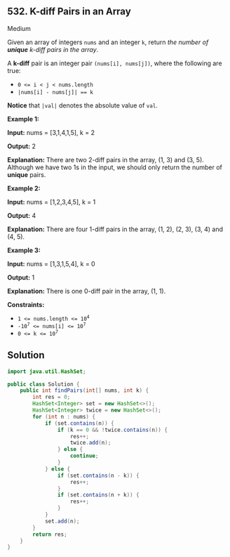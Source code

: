 ## 532\. K-diff Pairs in an Array

Medium

Given an array of integers `nums` and an integer `k`, return _the number of **unique** k-diff pairs in the array_.

A **k-diff** pair is an integer pair `(nums[i], nums[j])`, where the following are true:

*   `0 <= i < j < nums.length`
*   `|nums[i] - nums[j]| == k`

**Notice** that `|val|` denotes the absolute value of `val`.

**Example 1:**

**Input:** nums = [3,1,4,1,5], k = 2

**Output:** 2

**Explanation:** There are two 2-diff pairs in the array, (1, 3) and (3, 5). Although we have two 1s in the input, we should only return the number of **unique** pairs.

**Example 2:**

**Input:** nums = [1,2,3,4,5], k = 1

**Output:** 4

**Explanation:** There are four 1-diff pairs in the array, (1, 2), (2, 3), (3, 4) and (4, 5).

**Example 3:**

**Input:** nums = [1,3,1,5,4], k = 0

**Output:** 1

**Explanation:** There is one 0-diff pair in the array, (1, 1).

**Constraints:**

*   <code>1 <= nums.length <= 10<sup>4</sup></code>
*   <code>-10<sup>7</sup> <= nums[i] <= 10<sup>7</sup></code>
*   <code>0 <= k <= 10<sup>7</sup></code>

## Solution

```java
import java.util.HashSet;

public class Solution {
    public int findPairs(int[] nums, int k) {
        int res = 0;
        HashSet<Integer> set = new HashSet<>();
        HashSet<Integer> twice = new HashSet<>();
        for (int n : nums) {
            if (set.contains(n)) {
                if (k == 0 && !twice.contains(n)) {
                    res++;
                    twice.add(n);
                } else {
                    continue;
                }
            } else {
                if (set.contains(n - k)) {
                    res++;
                }
                if (set.contains(n + k)) {
                    res++;
                }
            }
            set.add(n);
        }
        return res;
    }
}
```